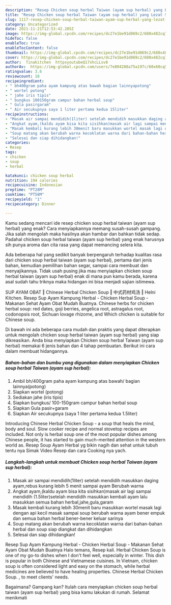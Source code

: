 ```yaml
---
description: "Resep Chicken soup herbal Taiwan (ayam sup herbal) yang Lezat Sekali"
title: "Resep Chicken soup herbal Taiwan (ayam sup herbal) yang Lezat Sekali"
slug: 1117-resep-chicken-soup-herbal-taiwan-ayam-sup-herbal-yang-lezat-sekali
category: Uncategorized
date: 2021-11-21T12:53:42.205Z
image: https://img-global.cpcdn.com/recipes/dc27e1be91d069c2/680x482cq70/chicken-soup-herbal-taiwan-ayam-sup-herbal-foto-resep-utama.jpg
hideToc: false
enableToc: true
enableTocContent: false
thumbnail: https://img-global.cpcdn.com/recipes/dc27e1be91d069c2/680x482cq70/chicken-soup-herbal-taiwan-ayam-sup-herbal-foto-resep-utama.jpg
cover: https://img-global.cpcdn.com/recipes/dc27e1be91d069c2/680x482cq70/chicken-soup-herbal-taiwan-ayam-sup-herbal-foto-resep-utama.jpg
author:  Tinakitchen  httpsyoutubeQ17xhcLLsv8
authorAv:  https://img-global.cpcdn.com/users/7e804288a75a197c/60x60cq50/avatar.jpg
ratingvalue: 3.6
reviewcount: 18
recipeingredient:
- " bh400gram paha ayam kampung atas bawah bagian lainnyapotong"
- " wortel potong"
- " jahe iris tipis"
- " bungkus 100150gram campur bahan herbal soup"
- " Gula pasirgaram"
- " Air secukupnya saya 1 liter pertama kedua 15liter"
recipeinstructions:
- "Masak air sampai mendidih(1liter) setelah mendidih masukkan daging ayam,rebus kurang lebih 5 menit sampai ayam Berubah warna"
- "Angkat ayam,(kaldu ayam bisa kita sisihkan)masak air lagi sampai mendidih (1.5liter)setelah mendidih masukkan kembali ayam lalu masukkan semua bahan herbal,jahe,gula,garam"
- "Masak kembali kurang lebih 30menit baru masukkan wortel masak lagi dengan api kecil masak sampai soup berubah warna ayam bener empuk dan semua bahan herbal bener-bener keluar sarinya"
- "Soup matang akan berubah warna kecoklatan warna dari bahan-bahan herbal dan soup siap diangkat dan dihidangkan"
- "Selesai dan siap dihidangkan!"
categories:
- Resep
tags:
- chicken
- soup
- herbal

katakunci: chicken soup herbal 
nutrition: 194 calories
recipecuisine: Indonesian
preptime: "PT28M"
cooktime: "PT58M"
recipeyield: "1"
recipecategory: Dinner

---
```



Kamu sedang mencari ide resep chicken soup herbal taiwan (ayam sup herbal) yang enak? Cara menyiapkannya memang susah-susah gampang. Jika salah mengolah maka hasilnya akan hambar dan bahkan tidak sedap. Padahal chicken soup herbal taiwan (ayam sup herbal) yang enak harusnya sih punya aroma dan cita rasa yang dapat memancing selera kita.


Ada beberapa hal yang sedikit banyak berpengaruh terhadap kualitas rasa dari chicken soup herbal taiwan (ayam sup herbal), pertama dari jenis bahan, kemudian pemilihan bahan segar, sampai cara membuat dan menyajikannya. Tidak usah pusing jika mau menyiapkan chicken soup herbal taiwan (ayam sup herbal) enak di mana pun kamu berada, karena asal sudah tahu triknya maka hidangan ini bisa menjadi sajian istimewa.

SUP AYAM OBAT ‖ Chinese Herbal Chicken Soup ‖ 中式药材鸡汤 ‖ Helni Kitchen. Resep Sup Ayam Kampung Herbal - Chicken Herbal Soup - Makanan Sehat Ayam Obat Mudah Buatnya. Chinese herbs for chicken herbal soup: red dates, goji berries, angelica root, astragalus root, codonopsis root, Sichuan lovage rhizome, and Which chicken is suitable for Chinese soup.


Di bawah ini ada beberapa cara mudah dan praktis yang dapat diterapkan untuk mengolah chicken soup herbal taiwan (ayam sup herbal) yang siap dikreasikan. Anda bisa menyiapkan Chicken soup herbal Taiwan (ayam sup herbal) memakai 6 jenis bahan dan 4 tahap pembuatan. Berikut ini cara dalam membuat hidangannya.

<!--inarticleads1-->

##### Bahan-bahan dan bumbu yang digunakan dalam menyiapkan Chicken soup herbal Taiwan (ayam sup herbal):

1. Ambil  bh/400gram paha ayam kampung atas bawah/ bagian lainnya(potong)
1. Siapkan  wortel (potong)
1. Sediakan  jahe (iris tipis)
1. Siapkan  bungkus/ 100-150gram campur bahan herbal soup
1. Siapkan  Gula pasir+garam
1. Siapkan  Air secukupnya (saya 1 liter pertama kedua 1.5liter)


Introducing Chinese Herbal Chicken Soup - a soup that heals the mind, body and soul. Slow cooker recipe and normal stovetop recipes are included. Not only is herbal soup one of the most popular dishes among Chinese people, it has started to gain much-merited attention in the western world as. Resep Soup Ayam Herbal yg bikin nagih dan sehat untuk tubuh tentu nya Simak Video Resep dan cara Cooking nya yach. 

<!--inarticleads2-->

##### Langkah-langkah untuk membuat Chicken soup herbal Taiwan (ayam sup herbal):

1. Masak air sampai mendidih(1liter) setelah mendidih masukkan daging ayam,rebus kurang lebih 5 menit sampai ayam Berubah warna
1. Angkat ayam,(kaldu ayam bisa kita sisihkan)masak air lagi sampai mendidih (1.5liter)setelah mendidih masukkan kembali ayam lalu masukkan semua bahan herbal,jahe,gula,garam
1. Masak kembali kurang lebih 30menit baru masukkan wortel masak lagi dengan api kecil masak sampai soup berubah warna ayam bener empuk dan semua bahan herbal bener-bener keluar sarinya
1. Soup matang akan berubah warna kecoklatan warna dari bahan-bahan herbal dan soup siap diangkat dan dihidangkan
1. Selesai dan siap dihidangkan!

Resep Sup Ayam Kampung Herbal - Chicken Herbal Soup - Makanan Sehat Ayam Obat Mudah Buatnya Halo temans, Resep kali. Herbal Chicken Soup is one of my go-to dishes when I don&#39;t feel well, especially in winter. This dish is popular in both Chinese and Vietnamese cuisines. In Vietnam, chicken soup is often considered light and easy on the stomach, while herbal medicines are believed to have healing properties. Chinese Herbal Chicken Soup. , to meet clients&#39; needs. 

Bagaimana? Gampang kan? Itulah cara menyiapkan chicken soup herbal taiwan (ayam sup herbal) yang bisa kamu lakukan di rumah. Selamat menikmati
